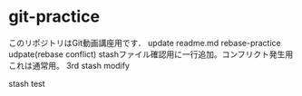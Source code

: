 # git-practice
このリポジトリはGit動画講座用です．
update readme.md
rebase-practice udpate(rebase conflict) 
stashファイル確認用に一行追加。コンフリクト発生用これは通常用。
3rd stash modify


stash test